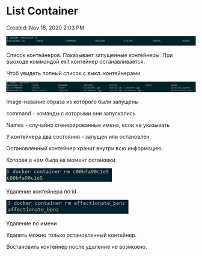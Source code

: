 # List Container

Created: Nov 18, 2020 2:03 PM

![List%20Container%206cf752a066364bfc824902a732263c37/Untitled.png](List%20Container%206cf752a066364bfc824902a732263c37/Untitled.png)

Список контейнеров. Показывает запущенные контейнеры. При выоходе коммандой exit контейнер останавливается. 

Чтоб увидеть полный список с выкл. контейнерами

![List%20Container%206cf752a066364bfc824902a732263c37/Untitled%201.png](List%20Container%206cf752a066364bfc824902a732263c37/Untitled%201.png)

Image-навание образа из которого были запущены

command - команды с которыми они запускались

Names - случайно сгенерированные имена, если не указывать 

У контейнера два состояния - запущен или остановлен. 

Остановленный контейнер хранит внутри всю информацию. 

Которая в нем была на момент остановки. 

![List%20Container%206cf752a066364bfc824902a732263c37/Untitled%202.png](List%20Container%206cf752a066364bfc824902a732263c37/Untitled%202.png)

Удаление контейнера по id

![List%20Container%206cf752a066364bfc824902a732263c37/Untitled%203.png](List%20Container%206cf752a066364bfc824902a732263c37/Untitled%203.png)

Удаление по имени

Удалять можно только остановленный контейнер. 

Востановить контейнер после удаление не возможно.